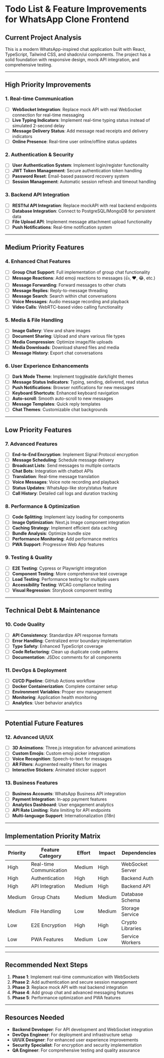 # Todo List & Feature Improvements for WhatsApp Clone Frontend

## Current Project Analysis
This is a modern WhatsApp-inspired chat application built with React, TypeScript, Tailwind CSS, and shadcn/ui components. The project has a solid foundation with responsive design, mock API integration, and comprehensive testing.

---

## High Priority Improvements

### 1. Real-time Communication
- [ ] **WebSocket Integration**: Replace mock API with real WebSocket connection for real-time messaging
- [ ] **Live Typing Indicators**: Implement real-time typing status instead of simulated 2-second delay
- [ ] **Message Delivery Status**: Add message read receipts and delivery indicators
- [ ] **Online Presence**: Real-time user online/offline status updates

### 2. Authentication & Security
- [ ] **User Authentication System**: Implement login/register functionality
- [ ] **JWT Token Management**: Secure authentication token handling
- [ ] **Password Reset**: Email-based password recovery system
- [ ] **Session Management**: Automatic session refresh and timeout handling

### 3. Backend API Integration
- [ ] **RESTful API Integration**: Replace mockAPI with real backend endpoints
- [ ] **Database Integration**: Connect to PostgreSQL/MongoDB for persistent data
- [ ] **File Upload API**: Implement message attachment upload functionality
- [ ] **Push Notifications**: Real-time notification system

---

## Medium Priority Features

### 4. Enhanced Chat Features
- [ ] **Group Chat Support**: Full implementation of group chat functionality
- [ ] **Message Reactions**: Add emoji reactions to messages (👍, ❤️, 😂, etc.)
- [ ] **Message Forwarding**: Forward messages to other chats
- [ ] **Message Replies**: Reply-to-message threading
- [ ] **Message Search**: Search within chat conversations
- [ ] **Voice Messages**: Audio message recording and playback
- [ ] **Video Calls**: WebRTC-based video calling functionality

### 5. Media & File Handling
- [ ] **Image Gallery**: View and share images
- [ ] **Document Sharing**: Upload and share various file types
- [ ] **Media Compression**: Optimize image/file uploads
- [ ] **Media Downloads**: Download shared files and media
- [ ] **Message History**: Export chat conversations

### 6. User Experience Enhancements
- [ ] **Dark Mode Theme**: Implement toggleable dark/light themes
- [ ] **Message Status Indicators**: Typing, sending, delivered, read status
- [ ] **Push Notifications**: Browser notifications for new messages
- [ ] **Keyboard Shortcuts**: Enhanced keyboard navigation
- [ ] **Auto-scroll**: Smooth auto-scroll to new messages
- [ ] **Message Templates**: Quick reply templates
- [ ] **Chat Themes**: Customizable chat backgrounds

---

## Low Priority Features

### 7. Advanced Features
- [ ] **End-to-End Encryption**: Implement Signal Protocol encryption
- [ ] **Message Scheduling**: Schedule message delivery
- [ ] **Broadcast Lists**: Send messages to multiple contacts
- [ ] **Chat Bots**: Integration with chatbot APIs
- [ ] **Translation**: Real-time message translation
- [ ] **Voice Messages**: Voice note recording and playback
- [ ] **Status Updates**: WhatsApp-like story/status feature
- [ ] **Call History**: Detailed call logs and duration tracking

### 8. Performance & Optimization
- [ ] **Code Splitting**: Implement lazy loading for components
- [ ] **Image Optimization**: Next.js Image component integration
- [ ] **Caching Strategy**: Implement efficient data caching
- [ ] **Bundle Analysis**: Optimize bundle size
- [ ] **Performance Monitoring**: Add performance metrics
- [ ] **PWA Support**: Progressive Web App features

### 9. Testing & Quality
- [ ] **E2E Testing**: Cypress or Playwright integration
- [ ] **Component Testing**: More comprehensive test coverage
- [ ] **Load Testing**: Performance testing for multiple users
- [ ] **Accessibility Testing**: WCAG compliance testing
- [ ] **Visual Regression**: Storybook component testing

---

## Technical Debt & Maintenance

### 10. Code Quality
- [ ] **API Consistency**: Standardize API response formats
- [ ] **Error Handling**: Centralized error boundary implementation
- [ ] **Type Safety**: Enhanced TypeScript coverage
- [ ] **Code Refactoring**: Clean up duplicate code patterns
- [ ] **Documentation**: JSDoc comments for all components

### 11. DevOps & Deployment
- [ ] **CI/CD Pipeline**: GitHub Actions workflow
- [ ] **Docker Containerization**: Complete container setup
- [ ] **Environment Variables**: Proper env management
- [ ] **Monitoring**: Application health monitoring
- [ ] **Analytics**: User behavior analytics

---

## Potential Future Features

### 12. Advanced UI/UX
- [ ] **3D Animations**: Three.js integration for advanced animations
- [ ] **Custom Emojis**: Custom emoji picker integration
- [ ] **Voice Recognition**: Speech-to-text for messages
- [ ] **AR Filters**: Augmented reality filters for images
- [ ] **Interactive Stickers**: Animated sticker support

### 13. Business Features
- [ ] **Business Accounts**: WhatsApp Business API integration
- [ ] **Payment Integration**: In-app payment features
- [ ] **Analytics Dashboard**: User engagement analytics
- [ ] **API Rate Limiting**: Rate limiting for API endpoints
- [ ] **Multi-language Support**: Internationalization (i18n)

---

## Implementation Priority Matrix

| Priority | Feature Category | Effort | Impact | Dependencies |
|----------|------------------|---------|--------|-------------|
| High | Real-time Communication | Medium | High | WebSocket Server |
| High | Authentication | High | High | Backend Auth |
| High | API Integration | Medium | High | Backend API |
| Medium | Group Chats | Medium | Medium | Database Schema |
| Medium | File Handling | Low | Medium | Storage Service |
| Low | E2E Encryption | High | High | Crypto Libraries |
| Low | PWA Features | Medium | Low | Service Workers |

---

## Recommended Next Steps

1. **Phase 1**: Implement real-time communication with WebSockets
2. **Phase 2**: Add authentication and secure session management
3. **Phase 3**: Replace mock API with real backend integration
4. **Phase 4**: Add group chat and advanced messaging features
5. **Phase 5**: Performance optimization and PWA features

---

## Resources Needed

- **Backend Developer**: For API development and WebSocket integration
- **DevOps Engineer**: For deployment and infrastructure setup
- **UI/UX Designer**: For enhanced user experience improvements
- **Security Specialist**: For encryption and security implementation
- **QA Engineer**: For comprehensive testing and quality assurance